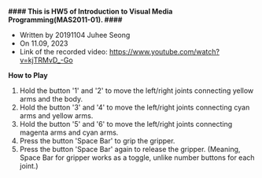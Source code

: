 **#### This is HW5 of Introduction to Visual Media Programming(MAS2011-01). ####**
- Written by 20191104 Juhee Seong   
- On 11.09, 2023
- Link of the recorded video: https://www.youtube.com/watch?v=kjTRMvD_-Go


**How to Play**
1. Hold the button '1' and '2' to move the left/right joints connecting yellow arms and the body.
2. Hold the button '3' and '4' to move the left/right joints connecting cyan arms and yellow arms.
3. Hold the button '5' and '6' to move the left/right joints connecting magenta arms and cyan arms.
4. Press the button 'Space Bar' to grip the gripper.
5. Press the button 'Space Bar' again to release the gripper. (Meaning, Space Bar for gripper works as a toggle, unlike number buttons for each joint.)
